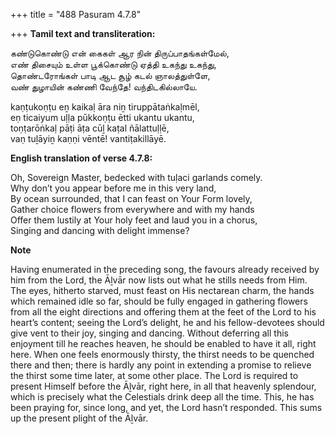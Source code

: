 +++
title = "488 Pasuram 4.7.8"

+++
**Tamil text and transliteration:**

கண்டுகொண்டு என் கைகள் ஆர நின் திருப்பாதங்கள்மேல்,  
எண் திசையும் உள்ள பூக்கொண்டு ஏத்தி உகந்து உகந்து,  
தொண்டரோங்கள் பாடி ஆட சூழ் கடல் ஞாலத்துள்ளே,  
வண் துழாயின் கண்ணி வேந்தே! வந்திடகில்லாயே.

kaṇṭukoṇṭu eṉ kaikaḷ āra niṉ tiruppātaṅkaḷmēl,  
eṇ ticaiyum uḷḷa pūkkoṇṭu ētti ukantu ukantu,  
toṇṭarōṅkaḷ pāṭi āṭa cūḻ kaṭal ñālattuḷḷē,  
vaṇ tuḻāyiṉ kaṇṇi vēntē! vantiṭakillāyē.

**English translation of verse 4.7.8:**

Oh, Sovereign Master, bedecked with tuḷaci garlands comely.  
Why don’t you appear before me in this very land,  
By ocean surrounded, that I can feast on Your Form lovely,  
Gather choice flowers from everywhere and with my hands  
Offer them lustily at Your holy feet and laud you in a chorus,  
Singing and dancing with delight immense?

**Note**

Having enumerated in the preceding song, the favours already received by him from the Lord, the Āḻvār now lists out what he stills needs from Him. The eyes, hitherto starved, must feast on His nectarean charm, the hands which remained idle so far, should be fully engaged in gathering flowers from all the eight directions and offering them at the feet of the Lord to his heart’s content; seeing the Lord’s delight, he and his fellow-devotees should give vent to their joy, singing and dancing. Without deferring all this enjoyment till he reaches heaven, he should be enabled to have it all, right here. When one feels enormously thirsty, the thirst needs to be quenched there and then; there is hardly any point in extending a promise to relieve the thirst some time later, at some other place. The Lord is required to present Himself before the Āḻvār, right here, in all that heavenly splendour, which is precisely what the Celestials drink deep all the time. This, he has been praying for, since long, and yet, the Lord hasn’t responded. This sums up the present plight of the Āḻvār.


